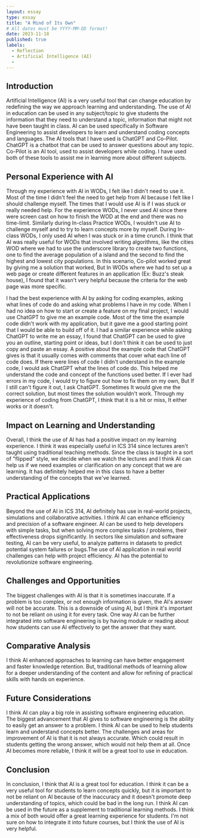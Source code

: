 ```yaml
---
layout: essay
type: essay
title: "A Mind of Its Own"
# All dates must be YYYY-MM-DD format!
date: 2023-11-18
published: true
labels:
  - Reflection
  - Artificial Intelligence (AI)
  - 
---
```


## Introduction

Artificial Intelligence (AI) is a very useful tool that can change education by redefining the way we approach learning and understanding. The use of AI in education can be used in any subject/topic to give students the information that they need to understand a topic, information that might not have been taught in class. AI can be used specifically in Software Engineering to assist developers to learn and understand coding concepts and languages. The AI tools that I have used is ChatGPT and Co-Pilot. ChatGPT is a chatbot that can be used to answer questions about any topic. Co-Pilot is an AI tool, used to assist developers while coding. I have used both of these tools to assist me in learning more about different subjects. 

## Personal Experience with AI

Through my experience with AI in WODs, I felt like I didn't need to use it. Most of the time I didn't feel the need to get help from AI because I felt like I should challenge myself. The times that I would use AI is if I was stuck or really needed help. For the experience WODs, I never used AI since there were screen cast on how to finish the WOD at the end and there was no time-limit. Similarly during In-class Practice WODs, I wouldn't use AI to challenge myself and to try to learn concepts more by myself. During In-class WODs, I only used AI when I was stuck or in a time crunch. I think that AI was really useful for WODs that involved writing algorithms, like the cities WOD where we had to use the underscore library to create two functions, one to find the average population of a island and the second to find the highest and lowest city populations. In this scenario, Co-pilot worked great by giving me a solution that worked, But In WODs where we had to set up a web page or create different features in an application (Ex: Buzz's steak house), I found that it wasn't very helpful because the criteria for the web page was more specific. 

I had the best experience with AI by asking for coding examples, asking what lines of code do and asking what problems I have in my code. When I had no idea on how to start or create a feature on my final project, I would use ChatGPT to give me an example code. Most of the time the example code didn't work with my application, but it gave me a good starting point that I would be able to build off of it. I had a similar experience while asking ChatGPT to write me an essay, I found that ChatGPT can be used to give you an outline, starting point or ideas, but I don't think it can be used to just copy and paste an essay. A positive about the example code that ChatGPT gives is that it usually comes with comments that cover what each line of code does. If there were lines of code I didn't understand in the example code, I would ask ChatGPT what the lines of code do. This helped me understand the code and concept of the functions used better. If I ever had errors in my code, I would try to figure out how to fix them on my own, But If I still can't figure it out, I ask ChatGPT. Sometimes It would give me the correct solution, but most times the solution wouldn't work. Through my experience of coding from ChatGPT, I think that it is a hit or miss, It either works or it doesn't.


## Impact on Learning and Understanding

Overall, I think the use of AI has had a positive impact on my learning experience. I think it was especially useful in ICS 314 since lectures aren't taught using traditional teaching methods. Since the class is taught in a sort of "flipped" style, we decide when we watch the lectures and I think AI can help us if we need examples or clarification on any concept that we are learning. It has definitely helped me in this class to have a better understanding of the concepts that we've learned. 

## Practical Applications

Beyond the use of AI in ICS 314, AI definitely has use in real-world projects, simulations and collaborative activities. I think AI can enhance efficiency and precision of a software engineer. AI can be used to help developers with simple tasks, but when solving more complex tasks / problems, their effectiveness drops significantly. In sectors like simulation and software testing, AI can be very useful, to analyze patterns in datasets to predict potential system failures or bugs.The use of AI application in real world challenges can help with project efficiency. AI has the potential to revolutionize software engineering.

## Challenges and Opportunities

The biggest challenges with AI is that it is sometimes inaccurate. If a problem is too complex, or not enough information is given, the AI's answer will not be accurate. This is a downside of using AI, but I think it's important to not be reliant on using it for every task. One way AI can be further integrated into software engineering is by having module or reading about how students can use AI effectively to get the answer that they want.

## Comparative Analysis

I think AI enhanced approaches to learning can have better engagement and faster knowledge retention. But, traditional methods of learning allow for a deeper understanding of the content and allow for refining of practical skills with hands on experience. 

## Future Considerations

I think AI can play a big role in assisting software engineering education. The biggest advancement that AI gives to software engineering is the ability to easily get an answer to a problem. I think AI can be used to help students learn and understand concepts better. The challenges and areas for improvement of AI is that it is not always accurate. Which could result in students getting the wrong answer, which would not help them at all. Once AI becomes more reliable, I think it will be a great tool to use in education.

## Conclusion

In conclusion, I think that AI is a great tool for education. I think it can be a very useful tool for students to learn concepts quickly, but it is important to not be reliant on AI because of the inaccuracy and it doesn't promote deep understanding of topics, which could be bad in the long run. I think AI can be used in the future as a supplement to traditional learning methods. I think a mix of both would offer a great learning experience for students. I'm not sure on how to integrate it into future courses, but I think the use of AI is very helpful.


